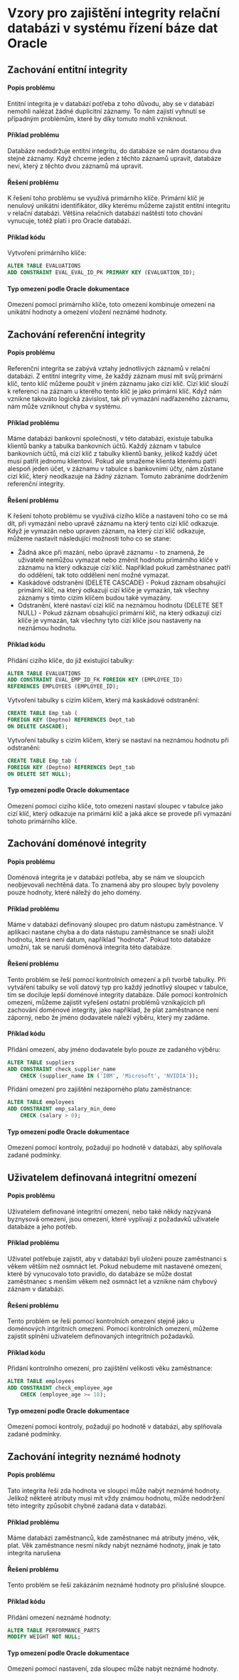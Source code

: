 # Vzory pro zajištění integrity relační databázi v systému řízení báze dat Oracle

## Zachování entitní integrity

#### Popis problému

Entitní integrita je v databází potřeba z toho důvodu, aby se v databází nemohli nalézat žádné duplicitní záznamy. To nám zajistí vyhnutí se případným problémům, které by díky tomuto mohli vzniknout.

#### Příklad problému

Databáze nedodržuje entitní integritu, do databáze se nám dostanou dva stejné záznamy. Když chceme jeden z těchto záznamů upravit, databáze neví, který z těchto dvou záznamů má upravit.

#### Řešení problému

K řešení toho problému se využívá primárního klíče. Primární klíč je nenulový unikátní identifikátor, díky kterému můžeme zajistit entitní integritu v relační databázi. Většina relačních databází naštěstí toto chování vynucuje, totéž platí i pro Oracle databázi.

#### Příklad kódu

Vytvoření primárního klíče:

```sql
ALTER TABLE EVALUATIONS
ADD CONSTRAINT EVAL_EVAL_ID_PK PRIMARY KEY (EVALUATION_ID);
```

#### Typ omezení podle Oracle dokumentace

Omezení pomocí primárního klíče, toto omezení kombinuje omezení na unikátní hodnoty a omezení vložení neznámé hodnoty.

## Zachování referenční integrity

#### Popis problému

Referenční integrita se zabývá vztahy jednotlivých záznamů v relační databázi. Z entitní integrity víme, že každý záznam musí mít svůj primární klíč, tento klíč můžeme použít v jiném záznamu jako cizí klíč. Cizí klíč slouží k referenci na záznam u kterého tento klíč je jako primární klíč. Když nám vznikne takováto logická závislost, tak při vymazání nadřazeného záznamu, nám může vzniknout chyba v systému.

#### Příklad problému

Máme databázi bankovní společnosti, v této databázi, existuje tabulka klientů banky a tabulka bankovních účtů. Každý záznam v tabulce bankovních účtů, má cizí klíč z tabulky klientů banky, jelikož každý účet musí patřit jednomu klientovi. Pokud ale smažeme klienta kterému patří alespoň jeden účet, v záznamu v tabulce s bankovnimi účty, nám zůstane cizí klíč, který neodkazuje na žádný záznam. Tomuto zabráníme dodržením referenční integrity.

#### Řešení problému

K řešení tohoto problému se využívá cizího klíče a nastavení toho co se má dít, při vymazání nebo upravě záznamu na který tento cizí klíč odkazuje. Když je vymazán nebo upraven záznam, na který cizí klíč odkazuje, můžeme nastavit následující možnosti toho co se stane:

* Žádná akce při mazání, nebo úpravě záznamu - to znamená, že uživatelé nemůžou vymazat nebo změnit hodnotu primárního klíče v záznamu na který odkazuje cízí klíč. Například pokud zaměstnanec patří do oddělení, tak toto oddělení není možné vymazat.
* Kaskádové odstranění \(DELETE CASCADE\) - Pokud záznam obsahující primární klíč, na který odkazují cizí klíče je vymazán, tak všechny záznamy s tímto cizím klíčem budou také vymazány.
* Odstranění, které nastaví cizí klíč na neznámou hodnotu \(DELETE SET NULL\) - Pokud záznam obsahující primární klíč, na který odkazují cizí klíče je vymazán, tak všechny tyto cizí klíče jsou nastaveny na neznámou hodnotu. 

#### Příklad kódu

Přidání cizího klíče, do již existující tabulky:

```sql
ALTER TABLE EVALUATIONS
ADD CONSTRAINT EVAL_EMP_ID_FK FOREIGN KEY (EMPLOYEE_ID)
REFERENCES EMPLOYEES (EMPLOYEE_ID);
```

Vytvoření tabulky s cizím klíčem, který má kaskádové odstranění:

```sql
CREATE TABLE Emp_tab (
FOREIGN KEY (Deptno) REFERENCES Dept_tab
ON DELETE CASCADE);
```

Vytvoření tabulky s cizím klíčem, který se nastaví na neznámou hodnotu při odstranění:

```sql
CREATE TABLE Emp_tab (
FOREIGN KEY (Deptno) REFERENCES Dept_tab  
ON DELETE SET NULL); 
```

#### Typ omezení podle Oracle dokumentace

Omezení pomocí cizího klíče, toto omezení nastaví sloupec v tabulce jako cizí klíč, který odkazuje na primární klíč a jaká akce se provede při vymazání tohoto primárního klíče.

## Zachování doménové integrity

#### Popis problému

Doménová integrita je v databázi potřeba, aby se nám ve sloupcích neobjevovali nechtěná data. To znamená aby pro sloupec byly povoleny pouze hodnoty, které náležý do jeho domény.

#### Příklad problému

Máme v databázi definovaný sloupec pro datum nástupu zaměstnance. V aplikaci nastane chyba a do data nástupu zaměstnance se snaží uložit hodnotu, která není datum, například "hodnota". Pokud toto databáze umožní, tak se naruší doménová integrita této databáze.

#### Řešení problému

Tento problém se řeší pomocí kontrolních omezení a při tvorbě tabulky. Při vytváření tabulky se volí datový typ pro každý jednotlivý sloupec v tabulce, tím se dociluje lepší doménové integrity databáze. Dále pomocí kontrolních omezení, můžeme zajistit vyřešení ostatní problémů vznikajících při zachování doménové integrity, jako například, že plat zaměstnance není záporný, nebo že jméno dodavatele náleží výběru, který my zadáme.

#### Příklad kódu

Přidání omezení, aby jméno dodavatele bylo pouze ze zadaného výběru:

```sql
ALTER TABLE suppliers
ADD CONSTRAINT check_supplier_name
    CHECK (supplier_name IN ('IBM', 'Microsoft', 'NVIDIA'));
```

Přidání omezení pro zajištění nezáporného platu zaměstnance:

```sql
ALTER TABLE employees
ADD CONSTRAINT emp_salary_min_demo
    CHECK (salary > 0);
```

#### Typ omezení podle Oracle dokumentace

Omezení pomocí kontroly, požadují po hodnotě v databázi, aby splňovala zadané podmínky.

## Uživatelem definovaná integritní omezení

#### Popis problému

Uživatelem definované integritní omezení, nebo také někdy nazývaná byznysová omezení, jsou omezení, které vyplívají z požadavků uživatele databáze a jeho potřeb. 

#### Příklad problému

Uživatel potřebuje zajistit, aby v databázi byli uloženi pouze zaměstnanci s věkem větším než osmnáct let. Pokud nebudeme mít nastavené omezení, které bý vynucovalo toto pravidlo, do databáze se může dostat zaměstnanec s menším věkem než osmnáct let a vznikne nám chybový záznam v databázi.

#### Řešení problému

Tento problém se řeší pomocí kontrolních omezení stejně jako u doménových intgritních omezení. Pomocí kontrolních omezení, můžeme zajistit splnění uživatelem definovaných integritních požadavků.

#### Příklad kódu

Přidání kontrolního omezení, pro zajištění velikosti věku zaměstnance:

```sql
ALTER TABLE employees
ADD CONSTRAINT check_employee_age
    CHECK (employee_age >= 18);
```

#### Typ omezení podle Oracle dokumentace

Omezení pomocí kontroly, požadují po hodnotě v databázi, aby splňovala zadané podmínky.

## Zachování integrity neznámé hodnoty

#### Popis problému

Tato integrita řeší zda hodnota ve sloupci může nabýt neznámé hodnoty. Jelikož některé atributy musí mít vždy známou hodnotu, může nedodržení této integrity způsobit chybně zadaná data v databázi.

#### Příklad problému

Máme databázi zaměstnanců, kde zaměstnanec má atributy jméno, věk, plat. Věk zaměstnance nesmí nikdy nabýt neznámé hodnoty, jinak je tato integrita narušena

#### Řešení problému

Tento problém se řeší zakázáním neznámé hodnoty pro příslušné sloupce.

#### Příklad kódu

Přidání omezení neznámé hodnoty:

```sql
ALTER TABLE PERFORMANCE_PARTS
MODIFY WEIGHT NOT NULL;
```

#### Typ omezení podle Oracle dokumentace

Omezení pomocí nastavení, zda sloupec může nabýt neznámé hodnoty.

